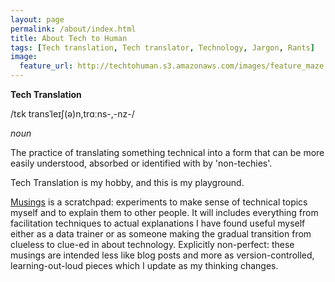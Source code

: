 ```yaml
---
layout: page
permalink: /about/index.html
title: About Tech to Human
tags: [Tech translation, Tech translator, Technology, Jargon, Rants]
image:
  feature_url: http://techtohuman.s3.amazonaws.com/images/feature_maze.jpg
---
```


<div class="well">
<p><strong>Tech Translation</strong></p>
<p>/tɛk transˈleɪʃ(ə)n,trɑːns-,-nz-/</p>
<p><em>noun</em></p>
<p>The practice of translating something technical into a form that can be more easily understood, absorbed or identified with by 'non-techies'.</p>
</div>

Tech Translation is my hobby, and this is my playground. 

[Musings](http://techtohuman.com/musings/) is a scratchpad: experiments to make sense of technical topics myself and to explain them to other people. It will includes everything from facilitation techniques to actual explanations I have found useful myself either as a data trainer or as someone making the gradual transition from clueless to clue-ed in about technology. Explicitly non-perfect: these musings are intended less like blog posts and more as version-controlled, learning-out-loud pieces which I update as my thinking changes. 



